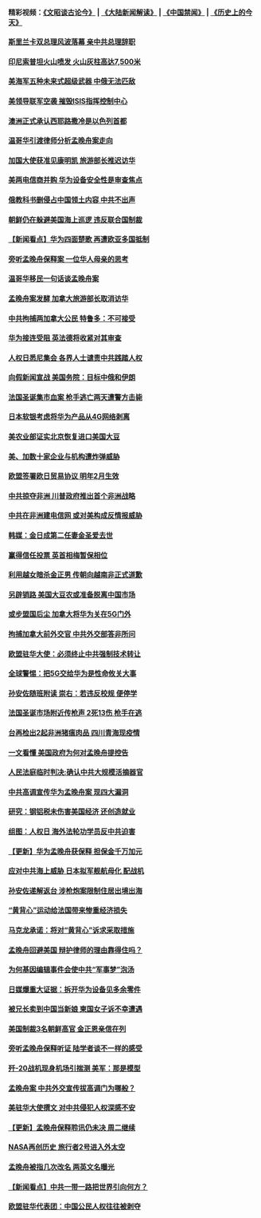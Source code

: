 #### 精彩视频：[《文昭谈古论今》](https://github.com/gfw-breaker/wenzhao/blob/master/README.md?t=12161831) | [《大陆新闻解读》](https://github.com/gfw-breaker/ntdtv-comedy/blob/master/README.md?t=12161831) | [《中国禁闻》](https://github.com/gfw-breaker/ntdtv-news/blob/master/README.md?t=12161831) | [《历史上的今天》](https://github.com/gfw-breaker/today-in-history/blob/master/README.md?t=12161831) 

#### [斯里兰卡双总理风波落幕 亲中共总理辞职](../pages/nsc418/n10914382.md?t=12161831) 

#### [印尼索普坦火山喷发 火山灰柱高达7,500米](../pages/nsc418/n10914220.md?t=12161831) 

#### [美海军五种未来式超级武器 中俄无法匹敌](../pages/nsc418/n10913021.md?t=12161831) 

#### [美领导联军空袭 摧毁ISIS指挥控制中心](../pages/nsc418/n10913380.md?t=12161831) 

#### [澳洲正式承认西耶路撒冷是以色列首都](../pages/nsc418/n10913314.md?t=12161831) 

#### [温哥华引渡律师分析孟晚舟案走向](../pages/nsc418/n10911970.md?t=12161831) 

#### [加国大使获准见康明凯 旅游部长推迟访华](../pages/nsc418/n10912174.md?t=12161831) 

#### [美两电信商并购 华为设备安全性是审查焦点](../pages/nsc418/n10911931.md?t=12161831) 

#### [俄教科书删侵占中国领土内容 中共不出声](../pages/nsc418/n10911833.md?t=12161831) 

#### [朝鲜仍在躲避美国海上巡逻 违反联合国制裁](../pages/nsc418/n10911824.md?t=12161831) 

#### [【新闻看点】华为四面楚歌 再遭欧亚多国抵制](../pages/nsc418/n10911314.md?t=12161831) 

#### [旁听孟晚舟保释案 一位华人母亲的思考](../pages/nsc418/n10911766.md?t=12161831) 

#### [温哥华移民一句话谈孟晚舟案](../pages/nsc418/n10911793.md?t=12161831) 

#### [孟晚舟案发酵 加拿大旅游部长取消访华](../pages/nsc418/n10911719.md?t=12161831) 

#### [中共拘捕两加拿大公民 特鲁多：不可接受](../pages/nsc418/n10911648.md?t=12161831) 

#### [华为接连受阻 英法德将收紧对其审查](../pages/nsc418/n10911004.md?t=12161831) 

#### [人权日悉尼集会 各界人士谴责中共践踏人权](../pages/nsc418/n10910874.md?t=12161831) 

#### [向假新闻宣战 美国务院：目标中俄和伊朗](../pages/nsc418/n10909483.md?t=12161831) 

#### [法国圣诞集市血案 枪手逃亡两天遭警方击毙](../pages/nsc418/n10909711.md?t=12161831) 

#### [日本软银考虑将华为产品从4G网络剥离](../pages/nsc418/n10909502.md?t=12161831) 

#### [美农业部证实北京恢复进口美国大豆](../pages/nsc418/n10909553.md?t=12161831) 

#### [美、加数十家企业与机构遭炸弹威胁](../pages/nsc418/n10909561.md?t=12161831) 

#### [欧盟签署欧日贸易协议  明年2月生效](../pages/nsc418/n10909022.md?t=12161831) 

#### [中共掠夺非洲 川普政府推出首个非洲战略](../pages/nsc418/n10909107.md?t=12161831) 

#### [中共在非洲建电信网 或对美构成反情报威胁](../pages/nsc418/n10908572.md?t=12161831) 

#### [韩媒：金日成第二任妻金圣爱去世](../pages/nsc418/n10907348.md?t=12161831) 

#### [赢得信任投票 英首相梅暂保相位](../pages/nsc418/n10907229.md?t=12161831) 

#### [利用越女暗杀金正男 传朝向越南非正式道歉](../pages/nsc418/n10907137.md?t=12161831) 

#### [另辟销路 美国大豆农或准备脱离中国市场](../pages/nsc418/n10906755.md?t=12161831) 

#### [或步盟国后尘 加拿大将华为关在5G门外](../pages/nsc418/n10906948.md?t=12161831) 

#### [拘捕加拿大前外交官 中共外交部答非所问](../pages/nsc418/n10906805.md?t=12161831) 

#### [欧盟驻华大使：必须终止中共强制技术转让](../pages/nsc418/n10906425.md?t=12161831) 

#### [全球警惕：把5G交给华为是性命攸关大事](../pages/nsc418/n10906129.md?t=12161831) 

#### [孙安佐随班附读 崇右：若违反校规 便停学](../pages/nsc418/n10906519.md?t=12161831) 

#### [法国圣诞市场附近传枪声 2死13伤 枪手在逃](../pages/nsc418/n10906474.md?t=12161831) 

#### [台再检出2起非洲猪瘟肉品 四川青海现疫情](../pages/nsc418/n10905719.md?t=12161831) 

#### [一文看懂 美国政府为何对孟晚舟提控告](../pages/nsc418/n10904250.md?t=12161831) 

#### [人民法庭临时判决:确认中共大规模活摘器官](../pages/nsc418/n10905079.md?t=12161831) 

#### [中共高调宣传华为孟晚舟案 现四大漏洞](../pages/nsc418/n10904788.md?t=12161831) 

#### [研究：钢铝税未伤害美国经济 还创造就业](../pages/nsc418/n10904853.md?t=12161831) 

#### [组图：人权日 海外法轮功学员反中共迫害](../pages/nsc418/n10903703.md?t=12161831) 

#### [【更新】华为孟晚舟获保释 担保金千万加元](../pages/nsc418/n10904401.md?t=12161831) 

#### [应对中共海上威胁 日本拟军舰航母化 配战机](../pages/nsc418/n10904429.md?t=12161831) 

#### [孙安佐递解返台 涉枪炮案限制住居出境出海](../pages/nsc418/n10904508.md?t=12161831) 

#### [“黄背心”运动给法国带来惨重经济损失](../pages/nsc418/n10904100.md?t=12161831) 

#### [马克龙承诺：将对“黄背心”诉求采取措施](../pages/nsc418/n10904057.md?t=12161831) 

#### [孟晚舟回避美国 辩护律师的理由靠得住吗？](../pages/nsc418/n10903337.md?t=12161831) 

#### [为何基因编辑事件会使中共“军事梦”泡汤](../pages/nsc418/n10901955.md?t=12161831) 

#### [日媒爆重大证据：拆开华为设备见多余零件](../pages/nsc418/n10903419.md?t=12161831) 

#### [被兄长卖到中国当新娘 柬国女子诉不幸遭遇](../pages/nsc418/n10903571.md?t=12161831) 

#### [美国制裁3名朝鲜高官 金正恩亲信在列](../pages/nsc418/n10903139.md?t=12161831) 

#### [旁听孟晚舟保释听证 陆学者谈不一样的感受](../pages/nsc418/n10903199.md?t=12161831) 

#### [歼-20战机现身机场引揣测 美军：那是模型](../pages/nsc418/n10903152.md?t=12161831) 

#### [孟晚舟案 中共外交宣传拔高调门为哪般？](../pages/nsc418/n10902536.md?t=12161831) 

#### [美驻华大使撰文 对中共侵犯人权深感不安](../pages/nsc418/n10902576.md?t=12161831) 

#### [【更新】孟晚舟保释聆讯仍未决 周二继续](../pages/nsc418/n10902280.md?t=12161831) 

#### [NASA再创历史 旅行者2号进入外太空](../pages/nsc418/n10902186.md?t=12161831) 

#### [孟晚舟被指几次改名 两英文名曝光](../pages/nsc418/n10902460.md?t=12161831) 

#### [【新闻看点】中共一带一路把世界引向何方？](../pages/nsc418/n10902174.md?t=12161831) 

#### [欧盟驻华代表团：中国公民人权往往被剥夺](../pages/nsc418/n10902220.md?t=12161831) 

